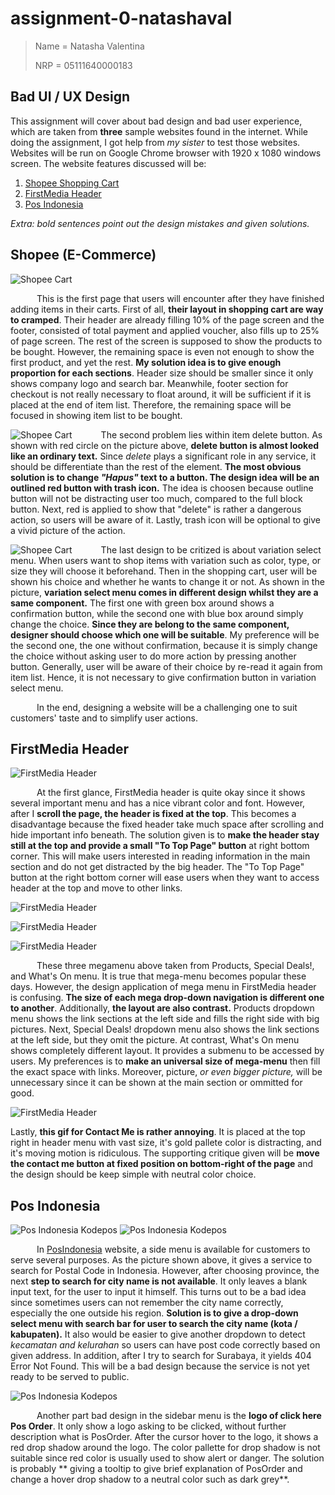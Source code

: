 # assignment-0-natashaval
> Name = Natasha Valentina
> 
> NRP = 05111640000183

## Bad UI / UX Design
This assignment will cover about bad design and bad user experience, which are taken from **three** sample websites found in the internet. While doing the assignment, I got help from <em>my sister</em> to test those websites. </br>
Websites will be run on Google Chrome browser with 1920 x 1080 windows screen. The website features discussed will be:
1. [Shopee Shopping Cart](#shopee-e-commerce)
2. [FirstMedia Header](#firstmedia-header)
3. [Pos Indonesia](#pos-indonesia)

<em>Extra: bold sentences point out the design mistakes and given solutions.</em>

## Shopee (E-Commerce)
![Shopee Cart](images/shopee-cart1.JPG "Shopee Shopping Cart Layout")

&emsp;&emsp;&emsp;This is the first page that users will encounter after they have finished adding items in their carts. First of all, **their layout in shopping cart are way to cramped**. Their header are already filling 10% of the page screen and the footer, consisted of total payment and applied voucher, also fills up to 25% of page screen. The rest of the screen is supposed to show the products to be bought. However, the remaining space is even not enough to show the first product, and yet the rest. **My solution idea is to give enough proportion for each sections**. Header size should be smaller since it only shows company logo and search bar. Meanwhile, footer section for checkout is not really necessary to float around, it will be sufficient if it is placed at the end of item list. Therefore, the remaining space will be focused in showing item list to be bought.

![Shopee Cart](images/shopee-cart2.JPG "Shopping Cart Delete Button")
&emsp;&emsp;&emsp;The second problem lies within item delete button. As shown with red circle on the picture above, **delete button is almost looked like an ordinary text.** Since <em>delete </em> plays a significant role in any service, it should be differentiate than the rest of the element. **The most obvious solution is to change <em>"Hapus"</em> text to a button. The design idea will be an outlined red button with trash icon.** The idea is choosen because outline button will not be distracting user too much, compared to the full block button. Next, red is applied to show that "delete" is rather a dangerous action, so users will be aware of it. Lastly, trash icon will be optional to give a vivid picture of the action.

![Shopee Cart](images/shopee-cart3.JPG "Shopping Cart Variation Component")
&emsp;&emsp;&emsp;The last design to be critized is about variation select menu. When users want to shop items with variation such as color, type, or size they will choose it beforehand. Then in the shopping cart, user will be shown his choice and whether he wants to change it or not. As shown in the picture, **variation select menu comes in different design whilst they are a same component.** The first one with green box around shows a confirmation button, while the second one with blue box around simply change the choice. **Since they are belong to the same component, designer should choose which one will be suitable**. My preference will be the second one, the one without confirmation, because it is simply change the choice without asking user to do more action by pressing another button. Generally, user will be aware of their choice by re-read it again from item list. Hence, it is not necessary to give confirmation button in variation select menu.

&emsp;&emsp;&emsp;In the end, designing a website will be a challenging one to suit customers' taste and to simplify user actions.

## FirstMedia Header

![FirstMedia Header](images/firstmedia-header1.JPG "First Media Header Layout")

&emsp;&emsp;&emsp;At the first glance, FirstMedia header is quite okay since it shows several important menu and has a nice vibrant color and font. However, after I **scroll the page, the header is fixed at the top**. This becomes a disadvantage because the fixed header take much space after scrolling and hide important info beneath. The solution given is to **make the header stay still at the top and provide a small "To Top Page" button** at right bottom corner. This will make users interested in reading information in the main section and do not get distracted by the big header. The "To Top Page" button at the right bottom corner will ease users when they want to access header at the top and move to other links.

![FirstMedia Header](images/firstmedia-header2a.JPG "First Media Product Mega Menu")

![FirstMedia Header](images/firstmedia-header2b.JPG "First Media Product Mega Menu")

![FirstMedia Header](images/firstmedia-header2c.JPG "First Media Product Mega Menu")

&emsp;&emsp;&emsp;These three megamenu above taken from Products, Special Deals!, and What's On menu. It is true that mega-menu becomes popular these days. However, the design application of mega menu in FirstMedia header is confusing. **The size of each mega drop-down navigation is different one to another**. Additionally, **the layout are also contrast.** Products dropdown menu shows the link sections at the left side and fills the right side with big pictures. Next, Special Deals! dropdown menu also shows the link sections at the left side, but they omit the picture. At contrast, What's On menu shows completely different layout. It provides a submenu to be accessed by users. My preferences is to **make an universal size of mega-menu** then fill the exact space with links. Moreover, picture, <em>or even bigger picture,</em> will be unnecessary since it can be shown at the main section or ommitted for good.

![FirstMedia Header](images/callus_webai-textPSTN_txt.gif "First Media Contact Me")

Lastly, **this gif for Contact Me is rather annoying**. It is placed at the top right in header menu with vast size, it's gold pallete color is distracting, and it's moving motion is ridiculous. The supporting critique given will be **move the contact me button at fixed position on bottom-right of the page** and the design should be keep simple with neutral color choice.

## Pos Indonesia

![Pos Indonesia Kodepos](images/kantorpos-0.png "Pos Indonesia Cari Kodepos")
![Pos Indonesia Kodepos](images/kantorpos.png "Pos Indonesia Cari Kodepos")

&emsp;&emsp;&emsp;In [PosIndonesia](http://www.posindonesia.co.id/) website, a side menu is available for customers to serve several purposes. As the picture shown above, it gives a service to search for Postal Code in Indonesia. However, after choosing province, the next **step to search for city name is not available**. It only leaves a blank input text, for the user to input it himself. This turns out to be a bad idea since sometimes users can not remember the city name correctly, especially the one outside his region. **Solution is to give a drop-down select menu with search bar for user to search the city name (kota / kabupaten).** It also would be easier to give another dropdown to detect <em>kecamatan and kelurahan </em> so users can have post code correctly based on given address. In addition, after I try to search for Surabaya, it yields 404 Error Not Found. This will be a bad design because the service is not yet ready to be served to public.


![Pos Indonesia Kodepos](images/kantorpos-1.png "Pos Indonesia Pos Order")

&emsp;&emsp;&emsp;Another part bad design in the sidebar menu is the **logo of click here Pos Order**. It only show a logo asking to be clicked, without further description what is PosOrder. After the cursor hover to the logo, it shows a red drop shadow around the logo. The color pallette for drop shadow is not suitable since red color is usually used to show alert or danger. The solution is probably ** giving a tooltip to give brief explanation of PosOrder and change a hover drop shadow to a neutral color such as dark grey**.
